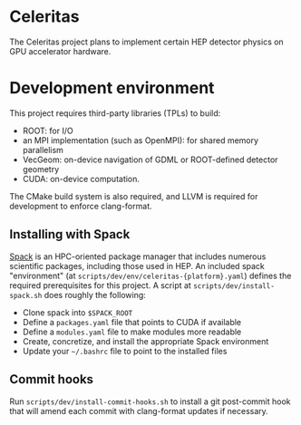 # Celeritas

The Celeritas project plans to implement certain HEP detector physics on GPU
accelerator hardware.

# Development environment

This project requires third-party libraries (TPLs) to build:

- ROOT: for I/O
- an MPI implementation (such as OpenMPI): for shared memory parallelism
- VecGeom: on-device navigation of GDML or ROOT-defined detector geometry
- CUDA: on-device computation.

The CMake build system is also required, and LLVM is required for development
to enforce clang-format.

## Installing with Spack

[Spack](https://github.com/spack/spack) is an HPC-oriented package manager that
includes numerous scientific packages, including those used in HEP. An included
spack "environment" (at `scripts/dev/env/celeritas-{platform}.yaml`) defines
the required prerequisites for this project. A script at
`scripts/dev/install-spack.sh` does roughly the following:
- Clone spack into `$SPACK_ROOT`
- Define a `packages.yaml` file that points to CUDA if available
- Define a `modules.yaml` file to make modules more readable
- Create, concretize, and install the appropriate Spack environment
- Update your `~/.bashrc` file to point to the installed files

## Commit hooks

Run `scripts/dev/install-commit-hooks.sh` to install a git post-commit hook
that will amend each commit with clang-format updates if necessary.


